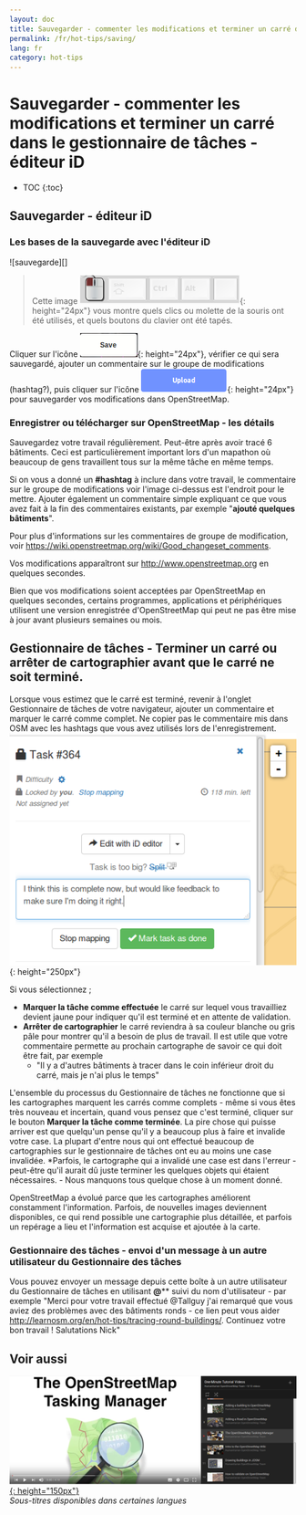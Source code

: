 ```yaml
---
layout: doc
title: Sauvegarder - commenter les modifications et terminer un carré dans le gestionnaire de tâches - éditeur iD
permalink: /fr/hot-tips/saving/
lang: fr
category: hot-tips
---
```


Sauvegarder - commenter les modifications et terminer un carré dans le gestionnaire de tâches - éditeur iD
============

- TOC
{:toc}

Sauvegarder - éditeur iD
------------------

### Les bases de la sauvegarde avec l'éditeur iD ####

![sauvegarde][]

> Cette image ![keymon]{: height="24px"}  vous montre quels clics ou molette de la souris ont été utilisés, et quels boutons du clavier ont été tapés.  

Cliquer sur l'icône  ![save-icon]{: height="24px"}, vérifier ce qui sera sauvegardé, ajouter un commentaire sur le groupe de modifications (hashtag?), puis cliquer sur l'icône ![upload]{: height="24px"} pour sauvegarder vos modifications dans OpenStreetMap.  

### Enregistrer ou télécharger sur OpenStreetMap - les détails ####

Sauvegardez votre travail régulièrement. Peut-être après avoir tracé 6 bâtiments. Ceci est particulièrement important lors d'un mapathon où beaucoup de gens travaillent tous sur la même tâche en même temps.  

Si on vous a donné un **#hashtag** à inclure dans votre travail, le commentaire sur le groupe de modifications voir l'image ci-dessus est l'endroit pour le mettre. Ajouter également un commentaire simple expliquant ce que vous avez fait à la fin des commentaires existants, par exemple "**ajouté quelques bâtiments**".  

Pour plus d'informations sur les commentaires de groupe de modification, voir <https://wiki.openstreetmap.org/wiki/Good_changeset_comments>.  

Vos modifications apparaîtront sur <http://www.openstreetmap.org> en quelques secondes.  

Bien que vos modifications soient acceptées par OpenStreetMap en quelques secondes, certains programmes, applications et périphériques utilisent une version enregistrée d'OpenStreetMap qui peut ne pas être mise à jour avant plusieurs semaines ou mois.  

Gestionnaire de tâches - Terminer un carré ou arrêter de cartographier avant que le carré ne soit terminé.  
-------------------------------------------------------------------

Lorsque vous estimez que le carré est terminé, revenir à l'onglet Gestionnaire de tâches de votre navigateur, ajouter un commentaire et marquer le carré comme complet. Ne copier pas le commentaire mis dans OSM avec les hashtags que vous avez utilisés lors de l'enregistrement.  
![mark task as done]{: height="250px"}  

Si vous sélectionnez ;

- **Marquer la tâche comme effectuée** le carré sur lequel vous travailliez devient jaune pour indiquer qu'il est terminé et en attente de validation.  
- **Arrêter de cartographier** le carré reviendra à sa couleur blanche ou gris pâle pour montrer qu'il a besoin de plus de travail. Il est utile que votre commentaire permette au prochain cartographe de savoir ce qui doit être fait, par exemple  
    - "Il y a d'autres bâtiments à tracer dans le coin inférieur droit du carré, mais je n'ai plus le temps"  

L'ensemble du processus du Gestionnaire de tâches ne fonctionne que si les cartographes marquent les carrés comme complets - même si vous êtes très nouveau et incertain, quand vous pensez que c'est terminé, cliquer sur le bouton **Marquer la tâche comme terminée**. La pire chose qui puisse arriver est que quelqu'un pense qu'il y a beaucoup plus à faire et invalide votre case. La plupart d'entre nous qui ont effectué beaucoup de cartographies sur le gestionnaire de tâches ont eu au moins une case invalidée. *Parfois, le cartographe qui a invalidé une case est dans l'erreur - peut-être qu'il aurait dû juste terminer les quelques objets qui étaient nécessaires. - Nous manquons tous quelque chose à un moment donné.  

OpenStreetMap a évolué parce que les cartographes améliorent constamment l'information. Parfois, de nouvelles images deviennent disponibles, ce qui rend possible une cartographie plus détaillée, et parfois un repérage a lieu et l'information est acquise et ajoutée à la carte.   

### Gestionnaire des tâches - envoi d'un message à un autre utilisateur du Gestionnaire des tâches ####
Vous pouvez envoyer un message depuis cette boîte à un autre utilisateur du Gestionnaire de tâches en utilisant **@**** suivi du nom d'utilisateur - par exemple "Merci pour votre travail effectué @Tallguy j'ai remarqué que vous aviez des problèmes avec des bâtiments ronds - ce lien peut vous aider http://learnosm.org/en/hot-tips/tracing-round-buildings/. Continuez votre bon travail ! Salutations Nick"  

Voir aussi  
---------

[![OSM-TM-video]{: height="150px"}](https://www.youtube.com/watch?v=_feTGQXLf_M&list=PLb9506_-6FMHZ3nwn9heri3xjQKrSq1hN&index=9 "Humanitarian OpenStreetMap Team - Tutoriels vidéo du gestionnaire de tâches")  
*Sous-titres disponibles dans certaines langues*  



[saving]:/images/hot-tips/saving.gif
[keymon]:/images/hot-tips/keymon.png
[mark task as done]:/images/hot-tips/mark-task-as-done.png
[save-icon]: /images/beginner/save-icon.png "Icône Sauvegarder"
[upload]: /images/beginner/upload.png "Charger"
[arrow-up]: /images/arrow-up.png
[OSM-TM-video]: /images/hot-tips/OSM-TM-video.png "Humanitarian OpenStreetMap Team - Tutoriels video du Tasking Manager"
